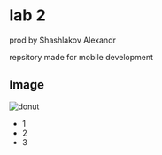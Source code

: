 # lab 2 

prod by Shashlakov Alexandr

repsitory made for mobile development

## Image
![donut](/lab_2/images/donut.gif)

- 1
- 2
- 3
